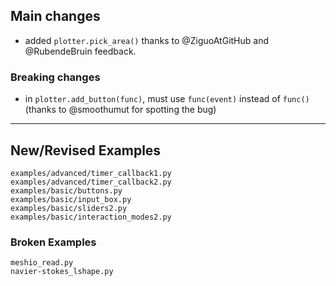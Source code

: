## Main changes

- added `plotter.pick_area()` thanks to @ZiguoAtGitHub and @RubendeBruin feedback.


### Breaking changes
- in `plotter.add_button(func)`, must use `func(event)` instead of `func()`
(thanks to @smoothumut for spotting the bug)


-------------------------
## New/Revised Examples
```
examples/advanced/timer_callback1.py
examples/advanced/timer_callback2.py
examples/basic/buttons.py
examples/basic/input_box.py
examples/basic/sliders2.py
examples/basic/interaction_modes2.py
```

### Broken Examples
```
meshio_read.py
navier-stokes_lshape.py

```


